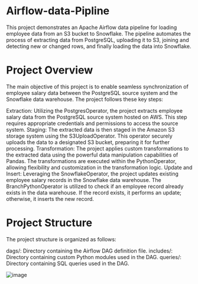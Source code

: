# Airflow-data-Pipline
 This project demonstrates an Apache Airflow data pipeline for loading employee data from an S3 bucket to Snowflake. The pipeline automates the process of extracting data from PostgreSQL, uploading it to S3, joining and detecting new or changed rows, and finally loading the data into Snowflake.


# Project Overview
The main objective of this project is to enable seamless synchronization of employee salary data between the PostgreSQL source system and the Snowflake data warehouse. The project follows these key steps:

Extraction: Utilizing the PostgresOperator, the project extracts employee salary data from the PostgreSQL source system hosted on AWS. This step requires appropriate credentials and permissions to access the source system.
Staging: The extracted data is then staged in the Amazon S3 storage system using the S3UploadOperator. This operator securely uploads the data to a designated S3 bucket, preparing it for further processing.
Transformation: The project applies custom transformations to the extracted data using the powerful data manipulation capabilities of Pandas. The transformations are executed within the PythonOperator, allowing flexibility and customization in the transformation logic.
Update and Insert: Leveraging the SnowflakeOperator, the project updates existing employee salary records in the Snowflake data warehouse. The BranchPythonOperator is utilized to check if an employee record already exists in the data warehouse. If the record exists, it performs an update; otherwise, it inserts the new record.

# Project Structure
The project structure is organized as follows:

dags/: Directory containing the Airflow DAG definition file.
includes/: Directory containing custom Python modules used in the DAG.
queries/: Directory containing SQL queries used in the DAG.

![image](https://github.com/HabibaaMohey/Airflow-data-Pipline/assets/132647130/1c583e51-7a19-40f7-a13b-4c22ac738b1a)

